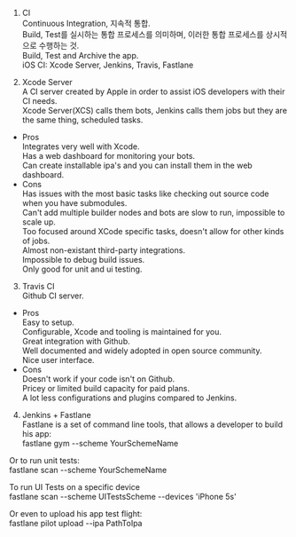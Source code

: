 1. CI  
Continuous Integration, 지속적 통합.  
Build, Test를 실시하는 통합 프로세스를 의미하며, 이러한 통합 프로세스를 상시적으로 수행하는 것.  
Build, Test and Archive the app.  
iOS CI: Xcode Server, Jenkins, Travis, Fastlane  
  
2. Xcode Server  
A CI server created by Apple in order to assist iOS developers with their CI needs.  
Xcode Server(XCS) calls them bots, Jenkins calls them jobs but they are the same thing, scheduled tasks.  
  
- Pros  
	Integrates very well with Xcode.  
	Has a web dashboard for monitoring your bots.  
	Can create installable ipa's and you can install them in the web dashboard.  
- Cons  
	Has issues with the most basic tasks like checking out source code when you have submodules.  
	Can't add multiple builder nodes and bots are slow to run, impossible to scale up.  
	Too focused around XCode specific tasks, doesn't allow for other kinds of jobs.  
	Almost non-existant third-party integrations.  
	Impossible to debug build issues.  
	Only good for unit and ui testing.  
  
3. Travis CI  
Github CI server.  
  
- Pros  
	Easy to setup.  
	Configurable, Xcode and tooling is maintained for you.  
	Great integration with Github.  
	Well documented and widely adopted in open source community.  
	Nice user interface.  
- Cons  
	Doesn't work if your code isn't on Github.  
	Pricey or limited build capacity for paid plans.  
	A lot less configurations and plugins compared to Jenkins.  
  
4. Jenkins + Fastlane  
Fastlane is a set of command line tools, that allows a developer to build his app:  
fastlane gym --scheme YourSchemeName  
  
Or to run unit tests:  
fastlane scan --scheme YourSchemeName  
  
To run UI Tests on a specific device  
fastlane scan --scheme UITestsScheme --devices 'iPhone 5s'  
  
Or even to upload his app test flight:  
fastlane pilot upload --ipa PathToIpa  
